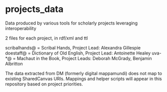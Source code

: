 projects_data
=============

Data produced by various tools for scholarly projects leveraging interoperability

2 files for each project, in rdf/xml and ttl

scribalhands@ = Scribal Hands, Project Lead: Alexandra Gillespie
doestaff@ = Dictionary of Old English, Project Lead: Antoinette Healey
uva-*@ = Machaut in the Book, Project Leads: Deborah McGrady, Benjamin Albritton

The data extracted from DM (formerly digital mappamundi) does not map to existing SharedCanvas URIs.  Mappings and helper scripts will appear in this repository based on project priorities.
